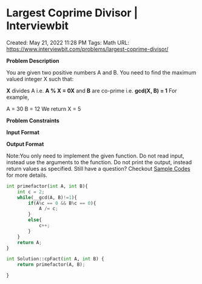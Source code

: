 # Largest Coprime Divisor | Interviewbit

Created: May 21, 2022 11:28 PM
Tags: Math
URL: https://www.interviewbit.com/problems/largest-coprime-divisor/

**Problem Description**

You are given two positive numbers A and B. You need to find the maximum valued integer X such that:

**X** divides A i.e. **A % X = 0X** and **B** are co-prime i.e. **gcd(X, B) = 1**
For example,

A = 30
B = 12
We return
X = 5

**Problem Constraints**

**Input Format**

**Output Format**

Note:You only need to implement the given function. Do not read input, instead use the arguments to the function. Do not print the output, instead return values as specified. Still have a question? Checkout [Sample Codes](https://www.interviewbit.com/pages/sample_codes/) for more details.

```python
int primefactor(int A, int B){
    int c = 2;
    while(__gcd(A, B)!=1){
        if(A%c == 0 && B%c == 0){
            A /= c;
        }
        else{
            c++;
        }
    }
    return A;
}

int Solution::cpFact(int A, int B) {
    return primefactor(A, B);

}
```